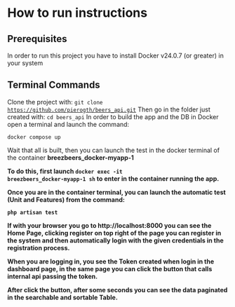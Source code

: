 # How to run instructions
## Prerequisites
In order to run this project you have to install Docker v24.0.7 (or greater) in your system

## Terminal Commands
Clone the project with: <code>git clone https://github.com/pierogth/beers_api.git</code>
Then go in the folder just created with: <code>cd beers_api</code>
In order to build the app and the DB in Docker open a terminal and launch the command:

<code>docker compose up</code>

Wait that all is built, then you can launch the test in the docker terminal of the container <b>breezbeers_docker-myapp-1<b/>

To do this, first launch <code>docker exec -it breezbeers_docker-myapp-1 sh</code> to enter in the container running the app.

Once you are in the container terminal, you can launch the automatic test (Unit and Features) from the command:

<code>php artisan test</code>

If with your browser you go to http://localhost:8000 you can see the Home Page, clicking register on top right of the page you can register in the system and then automatically login with the given credentials in the registration process.

When you are logging in, you see the Token created when login in the dashboard page, in the same page you can click the button that calls internal api passing the token.

After click the button, after some seconds you can see the data paginated in the searchable and sortable Table.
